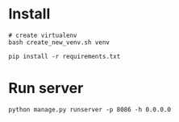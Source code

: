 # Install
```
# create virtualenv
bash create_new_venv.sh venv

pip install -r requirements.txt
```

# Run server
```
python manage.py runserver -p 8086 -h 0.0.0.0
```
